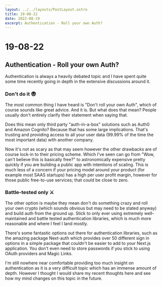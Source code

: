 ```yaml
---
layout: ../../layouts/PostLayout.astro
title: 19-08-22
date: 2022-08-19
excerpt: Authentication - Roll your own Auth?
---
```


# 19-08-22
## Authentication - Roll your own Auth?

Authentication is always a heavily debated topic and I have spent quite some time recently going in depth in the extensive discussions around it.

### Don't do it 😨

The most common thing I have heard is "Don't roll your own Auth", which of course sounds like great advice. And it is. But what does that mean? People usually don't entirely clarify their statement when saying that.

Does this mean only third party "auth-in-a-box" solutions such as Auth0 and Amazon Cognito? Because that has some large implications. That's trusting and providing access to all your user data (99.99% of the time the most important data) with another company.

Now it's not as scary as that may seem however the other drawbacks are of course lock-in to their pricing scheme. Which I've seen can go from "Wow, can't believe this is basically free?" to astronomically expensive pretty quickly if you are building a public app with intentions of scaling. This is much less of a concern if your pricing model around your product (for example most SAAS startups) has a high per user profit margin, however for those public free-to-use services; that could be close to zero.

### Battle-tested only ⚔️

The other option is maybe they mean don't do something crazy and roll your own crypto (which sounds obvious but may need to be stated anyway) and build auth from the ground up. Stick to only ever using extremely well-maintained and battle tested authentication libraries, which is much more reasonable and where I feel I land mostly.

There's some fantastic options out there for authentication libraries, such as the amazing package Next-auth which provides over 50 different sign in options in a simple package that couldn't be easier to add to your Next.js application. You don't even need to store passwords if you stick to using OAuth providers and Magic Links.

I'm still nowhere near comfortable providing too much insight on authentication as it is a very difficult topic which has an immense amount of depth. However I thought I would share my recent thoughts here and see how my mind changes on this topic in the future.